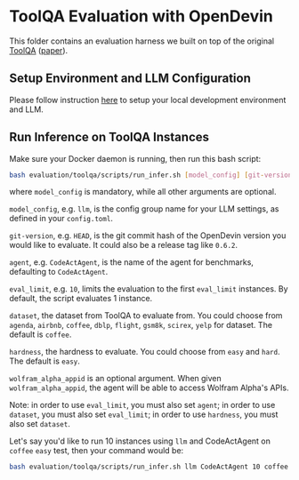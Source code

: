 # ToolQA Evaluation with OpenDevin

This folder contains an evaluation harness we built on top of the original [ToolQA](https://github.com/night-chen/ToolQA) ([paper](https://arxiv.org/pdf/2306.13304)).

## Setup Environment and LLM Configuration

Please follow instruction [here](../README.md#setup) to setup your local development environment and LLM.

## Run Inference on ToolQA Instances

Make sure your Docker daemon is running, then run this bash script:

```bash
bash evaluation/toolqa/scripts/run_infer.sh [model_config] [git-version] [agent] [eval_limit] [dataset] [hardness] [wolfram_alpha_appid]
```

where `model_config` is mandatory, while all other arguments are optional.

`model_config`, e.g. `llm`, is the config group name for your
LLM settings, as defined in your `config.toml`.

`git-version`, e.g. `HEAD`, is the git commit hash of the OpenDevin version you would
like to evaluate. It could also be a release tag like `0.6.2`.

`agent`, e.g. `CodeActAgent`, is the name of the agent for benchmarks, defaulting
to `CodeActAgent`.

`eval_limit`, e.g. `10`, limits the evaluation to the first `eval_limit` instances.
By default, the script evaluates 1 instance.

`dataset`, the dataset from ToolQA to evaluate from. You could choose from `agenda`, `airbnb`, `coffee`, `dblp`, `flight`, `gsm8k`, `scirex`, `yelp` for dataset. The default is `coffee`.

`hardness`, the hardness to evaluate. You could choose from `easy` and `hard`. The default is `easy`.

`wolfram_alpha_appid` is an optional argument. When given `wolfram_alpha_appid`, the agent will be able to access Wolfram Alpha's APIs.

Note: in order to use `eval_limit`, you must also set `agent`; in order to use `dataset`, you must also set `eval_limit`; in order to use `hardness`, you must also set `dataset`.

Let's say you'd like to run 10 instances using `llm` and CodeActAgent on `coffee` `easy` test,
then your command would be:

```bash
bash evaluation/toolqa/scripts/run_infer.sh llm CodeActAgent 10 coffee easy
```
